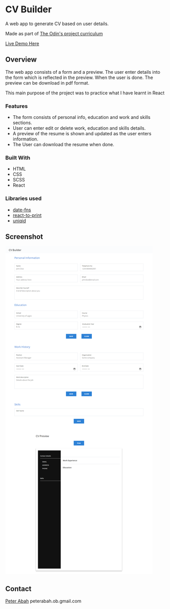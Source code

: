 # CV Builder

A web app to generate CV based on user details.

Made as part of [The Odin's project curriculum](https://www.theodinproject.com/paths/full-stack-ruby-on-rails/courses/javascript/lessons/cv-application)

[Live Demo Here](https://peter-abah.github.io/cv-app)

## Overview
The web app consists of a form and a preview. The user enter details into the form which is reflected in the preview. When the user is done. The preview can be download in pdf format.

This main purpose of the project was to practice what I have learnt in React

### Features

- The form consists of personal info, education and work and skills sections.
- User can enter edit or delete work, education and skills details.
- A preview of the resume is shown and updated as the user enters information.
- The User can download the resume when done.

### Built With
- HTML
- CSS
- SCSS
- React


### Libraries used
- [date-fns](https://date-fns.org)
- [react-to-print](https://npmjs.com/package/react-to-print)
- [uniqid](https://npmjs.com/package/uniqid)


## Screenshot
![Screenshot](screenshot.png "Optional title")

## Contact
[Peter Abah](https://github.com/peter-abah) peterabah.ob.gmail.com
